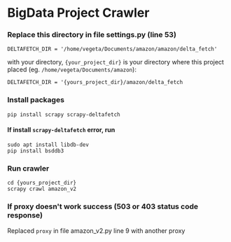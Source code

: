 # BigData Project Crawler

### Replace this directory in file settings.py (line 53)

```
DELTAFETCH_DIR = '/home/vegeta/Documents/amazon/amazon/delta_fetch'
```

with your directory, ```{your_project_dir}``` is your directory where this project placed (eg. ```/home/vegeta/Documents/amazon```):

```
DELTAFETCH_DIR = '{yours_project_dir}/amazon/delta_fetch
```

### Install packages

```
pip install scrapy scrapy-deltafetch
```

#### If install ```scrapy-deltafetch``` error, run 

```
sudo apt install libdb-dev
pip install bsddb3
```

### Run crawler

```
cd {yours_project_dir}
scrapy crawl amazon_v2
```

### If proxy doesn't work success (503 or 403 status code response)

Replaced ```proxy``` in file amazon_v2.py line 9 with another proxy 

